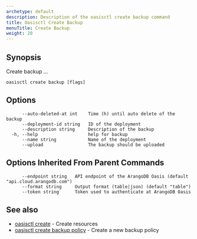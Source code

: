 ```yaml
---
archetype: default
description: Description of the oasisctl create backup command
title: Oasisctl Create Backup
menuTitle: Create Backup
weight: 20
---
```

## Synopsis
Create backup ...

```
oasisctl create backup [flags]
```

## Options
```
      --auto-deleted-at int    Time (h) until auto delete of the backup
      --deployment-id string   ID of the deployment
      --description string     Description of the backup
  -h, --help                   help for backup
      --name string            Name of the deployment
      --upload                 The backup should be uploaded
```

## Options Inherited From Parent Commands
```
      --endpoint string   API endpoint of the ArangoDB Oasis (default "api.cloud.arangodb.com")
      --format string     Output format (table|json) (default "table")
      --token string      Token used to authenticate at ArangoDB Oasis
```

## See also
* [oasisctl create](_index.md)	 - Create resources
* [oasisctl create backup policy](create-backup-policy.md)	 - Create a new backup policy

